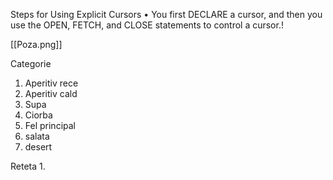 Steps for Using Explicit Cursors
• You first DECLARE a cursor, and then you use the OPEN,
FETCH, and CLOSE statements to control a cursor.!

[[Poza.png]]


Categorie
1. Aperitiv rece
2. Aperitiv cald
3. Supa
4. Ciorba
5. Fel principal
6. salata
7. desert



Reteta
	1.
	